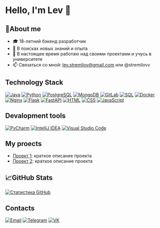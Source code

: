 # Hello, I'm Lev 👋

## 📌About me
- 🎓 18-летний бэкенд разработчик
- 🌱 В поисках новых знаний и опыта
- 💼 В настоящее время работаю над своими проектами и учусь в университете
- 📫 Связаться со мной: lev.stremilov@gmail.com или @stremilovv

## Technology Stack
[![Java](https://img.shields.io/badge/Java-007396?style=for-the-badge&logo=java&logoColor=white)](https://www.java.com/)
[![Python](https://img.shields.io/badge/Python-3776AB?style=for-the-badge&logo=python&logoColor=white)](https://www.python.org/)
[![PostgreSQL](https://img.shields.io/badge/PostgreSQL-336791?style=for-the-badge&logo=postgresql&logoColor=white)](https://www.postgresql.org/)
[![MongoDB](https://img.shields.io/badge/MongoDB-47A248?style=for-the-badge&logo=mongodb&logoColor=white)](https://www.mongodb.com/)
[![GitLab](https://img.shields.io/badge/GitLab-FCA121?style=for-the-badge&logo=gitlab&logoColor=white)](https://about.gitlab.com/)
[![SQL](https://img.shields.io/badge/SQL-003B57?style=for-the-badge&logo=sql&logoColor=white)](https://en.wikipedia.org/wiki/SQL)
[![Docker](https://img.shields.io/badge/Docker-2496ED?style=for-the-badge&logo=docker&logoColor=white)](https://www.docker.com/)
[![Nginx](https://img.shields.io/badge/Nginx-009639?style=for-the-badge&logo=nginx&logoColor=white)](https://www.nginx.com/)
[![Flask](https://img.shields.io/badge/Flask-000000?style=for-the-badge&logo=flask&logoColor=white)](https://flask.palletsprojects.com/)
[![FastAPI](https://img.shields.io/badge/FastAPI-009688?style=for-the-badge&logo=fastapi&logoColor=white)](https://fastapi.tiangolo.com/)
[![HTML](https://img.shields.io/badge/HTML5-E34F26?style=for-the-badge&logo=html5&logoColor=white)](https://html.spec.whatwg.org/)
[![CSS](https://img.shields.io/badge/CSS3-1572B6?style=for-the-badge&logo=css3&logoColor=white)](https://www.w3.org/Style/CSS/Overview.en.html)
[![JavaScript](https://img.shields.io/badge/JavaScript-F7DF1E?style=for-the-badge&logo=javascript&logoColor=black)](https://www.javascript.com/)

## Devalopment tools
[![PyCharm](https://img.shields.io/badge/PyCharm-000000?style=for-the-badge&logo=pycharm&logoColor=white)](https://www.jetbrains.com/pycharm/)
[![IntelliJ IDEA](https://img.shields.io/badge/IntelliJ_IDEA-000000?style=for-the-badge&logo=intellij-idea&logoColor=white)](https://www.jetbrains.com/idea/)
[![Visual Studio Code](https://img.shields.io/badge/Visual_Studio_Code-007ACC?style=for-the-badge&logo=visual-studio-code&logoColor=white)](https://code.visualstudio.com/)

## My proects
- [Проект 1](ссылка): краткое описание проекта
- [Проект 2](ссылка): краткое описание проекта

## 📈GitHub Stats
[![Статистика GitHub](https://github-readme-stats.vercel.app/api?username=Stremilov&theme=radical)](https://github.com/anuraghazra/github-readme-stats)

## Contacts
[![Email](https://img.shields.io/badge/Email-lev.stremilov%40gmail.com-red?style=for-the-badge&logo=gmail)](mailto:lev.stremilov@gmail.com)
[![Telegram](https://img.shields.io/badge/Telegram-%40stremilovv-blue?style=for-the-badge&logo=telegram)](https://t.me/stremilovv)
[![VK](https://img.shields.io/badge/VK-%40levstremilov-9cf?style=for-the-badge&logo=vk)](https://vk.com/levstremilov)
